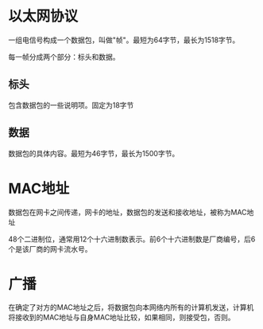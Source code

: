 # 以太网协议

一组电信号构成一个数据包，叫做"帧"。最短为64字节，最长为1518字节。

每一帧分成两个部分：标头和数据。

## 标头

包含数据包的一些说明项。固定为18字节

## 数据

数据包的具体内容。最短为46字节，最长为1500字节。

# MAC地址

数据包在网卡之间传递，网卡的地址，数据包的发送和接收地址，被称为MAC地址

48个二进制位，通常用12个十六进制数表示。前6个十六进制数是厂商编号，后6个是该厂商的网卡流水号。

# 广播

在确定了对方的MAC地址之后，将数据包向本网络内所有的计算机发送，计算机将接收到的MAC地址与自身MAC地址比较，如果相同，则接受包，否则。

